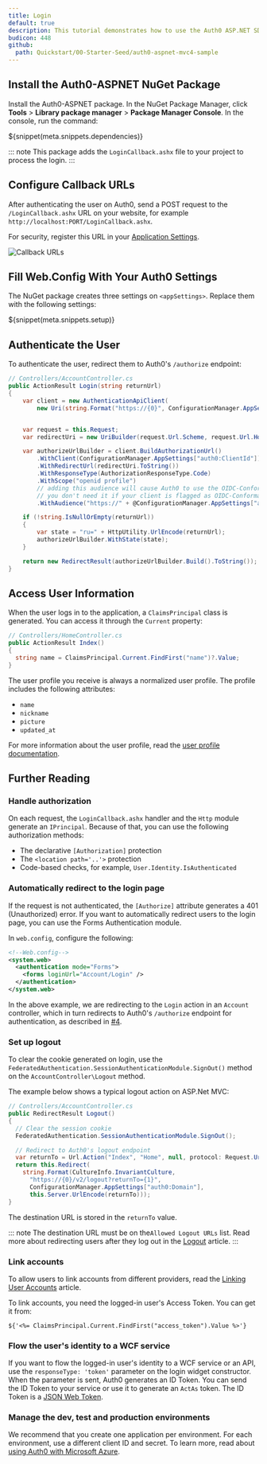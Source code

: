 ```yaml
---
title: Login
default: true
description: This tutorial demonstrates how to use the Auth0 ASP.NET SDK to add authentication and authorization to your web app.
budicon: 448
github:
  path: Quickstart/00-Starter-Seed/auth0-aspnet-mvc4-sample
---
```

## Install the Auth0-ASPNET NuGet Package

Install the Auth0-ASPNET package. In the NuGet Package Manager, click **Tools** > **Library package manager** > **Package Manager Console**. In the console, run the command: 

${snippet(meta.snippets.dependencies)}

::: note
This package adds the `LoginCallback.ashx` file to your project to process the login. 
:::

## Configure Callback URLs

After authenticating the user on Auth0, send a POST request to the `/LoginCallback.ashx` URL on your website, for example `http://localhost:PORT/LoginCallback.ashx`. 

For security, register this URL in your [Application Settings](${manage_url}/#/applications/${account.clientId}/settings).

![Callback URLs](/media/articles/server-platforms/aspnet/callback_url.png)

## Fill Web.Config With Your Auth0 Settings

The NuGet package creates three settings on `<appSettings>`. Replace them with the following settings:

${snippet(meta.snippets.setup)}

## Authenticate the User

To authenticate the user, redirect them to Auth0's `/authorize` endpoint:

```c#
// Controllers/AccountController.cs
public ActionResult Login(string returnUrl)
{
    var client = new AuthenticationApiClient(
        new Uri(string.Format("https://{0}", ConfigurationManager.AppSettings["auth0:Domain"])));


    var request = this.Request;
    var redirectUri = new UriBuilder(request.Url.Scheme, request.Url.Host, this.Request.Url.IsDefaultPort ? -1 : request.Url.Port, "LoginCallback.ashx");

    var authorizeUrlBuilder = client.BuildAuthorizationUrl()
        .WithClient(ConfigurationManager.AppSettings["auth0:ClientId"])
        .WithRedirectUrl(redirectUri.ToString())
        .WithResponseType(AuthorizationResponseType.Code)
        .WithScope("openid profile")
        // adding this audience will cause Auth0 to use the OIDC-Conformant pipeline
        // you don't need it if your client is flagged as OIDC-Conformant (Advance Settings | OAuth)
        .WithAudience("https://" + @ConfigurationManager.AppSettings["auth0:Domain"] + "/userinfo");

    if (!string.IsNullOrEmpty(returnUrl))
    {
        var state = "ru=" + HttpUtility.UrlEncode(returnUrl);
        authorizeUrlBuilder.WithState(state);
    }

    return new RedirectResult(authorizeUrlBuilder.Build().ToString());
}
```

## Access User Information

When the user logs in to the application, a `ClaimsPrincipal` class is generated. You can access it through the `Current` property:

```cs
// Controllers/HomeController.cs
public ActionResult Index()
{
  string name = ClaimsPrincipal.Current.FindFirst("name")?.Value;
}
```

The user profile you receive is always a normalized user profile. The profile includes the following attributes:
* `name`
* `nickname`
* `picture`
* `updated_at`

For more information about the user profile, read the [user profile documentation](/user-profile).

## Further Reading

### Handle authorization

On each request, the `LoginCallback.ashx` handler and the `Http` module generate an `IPrincipal`. Because of that, you can use the following authorization methods: 
* The declarative `[Authorization]` protection
* The `<location path='..'>` protection
* Code-based checks, for example, `User.Identity.IsAuthenticated`

### Automatically redirect to the login page

If the request is not authenticated, the `[Authorize]` attribute generates a 401 (Unauthorized) error. If you want to automatically redirect users to the login page, you can use the Forms Authentication module. 

In `web.config`, configure the following:

```xml
<!--Web.config-->
<system.web>
  <authentication mode="Forms">
    <forms loginUrl="Account/Login" />
  </authentication>
</system.web>
```

In the above example, we are redirecting to the `Login` action in an `Account` controller, which in turn redirects to Auth0's `/authorize` endpoint for authentication, as described in [#4](#4-authenticating-the-user).

### Set up logout

To clear the cookie generated on login, use the `FederatedAuthentication.SessionAuthenticationModule.SignOut()` method on the `AccountController\Logout` method.

The example below shows a typical logout action on ASP.Net MVC:

```cs
// Controllers/AccountController.cs
public RedirectResult Logout()
{
  // Clear the session cookie
  FederatedAuthentication.SessionAuthenticationModule.SignOut();

  // Redirect to Auth0's logout endpoint
  var returnTo = Url.Action("Index", "Home", null, protocol: Request.Url.Scheme );
  return this.Redirect(
    string.Format(CultureInfo.InvariantCulture,
      "https://{0}/v2/logout?returnTo={1}",
      ConfigurationManager.AppSettings["auth0:Domain"],
      this.Server.UrlEncode(returnTo)));
}
```

The destination URL is stored in the `returnTo` value. 

::: note 
The destination URL must be on the`Allowed Logout URLs` list. Read more about redirecting users after they log out in the [Logout](/logout#redirecting-users-after-logout) article.
:::

### Link accounts

To allow users to link accounts from different providers, read the [Linking User Accounts](/link-accounts) article.

To link accounts, you need the logged-in user's Access Token. You can get it from:

```
${'<%= ClaimsPrincipal.Current.FindFirst("access_token").Value %>'}
```

### Flow the user's identity to a WCF service

If you want to flow the logged-in user's identity to a WCF service or an API, use the `responseType: 'token'` parameter on the login widget constructor. When the parameter is sent, Auth0 generates an ID Token. You can send the ID Token to your service or use it to generate an `ActAs` token. The ID Token is a [JSON Web Token](http://tools.ietf.org/html/draft-ietf-oauth-json-web-token-06).

### Manage the dev, test and production environments

We recommend that you create one application per environment. For each environment, use a different client ID and secret. To learn more, read about [using Auth0 with Microsoft Azure](/azure-tutorial).
